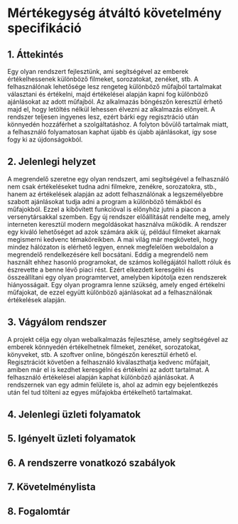 # Mértékegység átváltó követelmény specifikáció

## 1. Áttekintés

Egy olyan rendszert fejlesztünk, ami segítségével az emberek értékelhessenek különböző filmeket, sorozatokat, zenéket, stb. A felhasználónak lehetősége lesz rengeteg különböző műfajból tartalmakat választani és értékelni, majd értékelései alapján kapni fog különböző ajánlásokat az adott műfajból. Az alkalmazás böngészőn keresztül érhető majd el, hogy letöltés nélkül lehessen élvezni az alkalmazás előnyeit. A rendszer teljesen ingyenes lesz, ezért bárki egy regisztráció után könnyedén hozzáférhet a szolgáltatáshoz. A folyton bővülő tartalmak miatt, a felhasználó folyamatosan kaphat újabb és újabb ajánlásokat, így sose fogy ki az újdonságokból.

## 2. Jelenlegi helyzet

A megrendelő szeretne egy olyan rendszert, ami segítségével a felhasználó nem csak értékeléseket tudna adni filmekre, zenékre, sorozatokra, stb., hanem az értékelések alapján az adott felhasználónak a legszemélyebbre szabott ajánlásokat tudja adni a program a különböző témákból és műfajokból. Ezzel a kibővített funkcióval is előnyhöz jutni a piacon a versenytársakkal szemben. Egy új rendszer előállítását rendelte meg, amely interneten keresztül modern megoldásokat használva működik. A rendszer egy kiváló lehetőséget ad azok számára akik új, például filmeket akarnak megismerni kedvenc témaköreikben. A mai világ már megköveteli, hogy mindez hálózaton is elérhető legyen, ennek megfelelően weboldalon a megrendelő rendelkezésére kell bocsátani. Eddig a megrendelő nem használt ehhez hasonló programokat, de számos kollégájától hallott róluk és észrevette a benne lévő piaci rést. Ezért elkezdett keresgélni és összeállítani egy olyan programtervet, amelyben kipótolja ezen rendszerek hiányosságait. Egy olyan programra lenne szükség, amely enged értékelni műfajokat, de ezzel együtt különböző ajánlásokat ad a felhasználónak értékelések alapján.

## 3. Vágyálom rendszer

A projekt célja egy olyan webalkalmazás fejlesztése, amely segítségével az emberek könnyedén értékelhetnek filmeket, zenéket, sorozatokat, könyveket, stb. A szoftver online, böngészőn keresztül érhető el. Regisztrációt követően a felhasználó kiválaszthatja kedvenc műfajait, amiben már el is kezdhet keresgélni és értékelni az adott tartalmat. A felhasználó értékelései alapján kaphat különböző ajánlásokat. A rendszernek van egy admin felülete is, ahol az admin egy bejelentkezés után fel tud tölteni az egyes műfajokba értékelhető tartalmakat.

## 4. Jelenlegi üzleti folyamatok


## 5. Igényelt üzleti folyamatok


## 6. A rendszerre vonatkozó szabályok


## 7. Követelménylista


## 8. Fogalomtár

